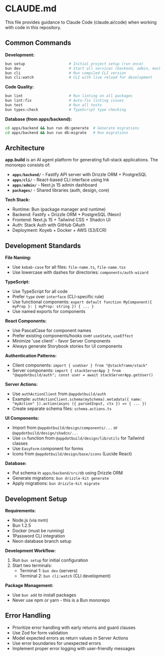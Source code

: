 # CLAUDE.md

This file provides guidance to Claude Code (claude.ai/code) when working with code in this repository.

## Common Commands

**Development:**

```bash
bun setup                    # Initial project setup (run once)
bun dev                      # Start all services (backend, admin, mocked-agent)
bun cli                      # Run compiled CLI version
bun cli:watch                # CLI with live reload for development
```

**Code Quality:**

```bash
bun lint                     # Run linting on all packages
bun lint:fix                 # Auto-fix linting issues
bun test                     # Run all tests
bun types:check              # TypeScript type checking
```

**Database (from apps/backend):**

```bash
cd apps/backend && bun run db:generate  # Generate migrations
cd apps/backend && bun run db:migrate   # Run migrations
```

## Architecture

**app.build** is an AI agent platform for generating full-stack applications. The monorepo consists of:

- **`apps/backend/`** - Fastify API server with Drizzle ORM + PostgreSQL
- **`apps/cli/`** - React-based CLI interface using Ink
- **`apps/admin/`** - Next.js 15 admin dashboard
- **`packages/`** - Shared libraries (auth, design, core)

**Tech Stack:**

- Runtime: Bun (package manager and runtime)
- Backend: Fastify + Drizzle ORM + PostgreSQL (Neon)
- Frontend: Next.js 15 + Tailwind CSS + Shadcn UI
- Auth: Stack Auth with GitHub OAuth
- Deployment: Koyeb + Docker + AWS (S3/ECR)

## Development Standards

**File Naming:**

- Use `kebab-case` for all files: `file-name.ts`, `file-name.tsx`
- Use lowercase with dashes for directories: `components/auth-wizard`

**TypeScript:**

- Use TypeScript for all code
- Prefer `type` over `interface` (CLI-specific rule)
- Use functional components: `export default function MyComponent({ myProp }: { myProp: string }) { ... }`
- Use named exports for components

**React Components:**

- Use PascalCase for component names
- Prefer existing components/hooks over `useState`, `useEffect`
- Minimize 'use client' - favor Server Components
- Always generate Storybook stories for UI components

**Authentication Patterns:**

- Client components: `import { useUser } from "@stackframe/stack"`
- Server components: `import { stackServerApp } from "@appdotbuild/auth"; const user = await stackServerApp.getUser()`

**Server Actions:**

- Use `authActionClient` from `@appdotbuild/auth`
- Example: `authActionClient.schema(mySchema).metadata({ name: "myAction" }).action(async ({ parsedInput, ctx }) => { ... })`
- Create separate schema files: `schema.actions.ts`

**UI Components:**

- Import from `@appdotbuild/design/components/...` or `@appdotbuild/design/shadcn/...`
- Use `cn` function from `@appdotbuild/design/lib/utils` for Tailwind classes
- Use `EasyForm` component for forms
- Icons from `@appdotbuild/design/base/icons` (Lucide React)

**Database:**

- Put schema in `apps/backend/src/db` using Drizzle ORM
- Generate migrations: `bun drizzle-kit generate`
- Apply migrations: `bun drizzle-kit migrate`

## Development Setup

**Requirements:**

- Node.js (via nvm)
- Bun 1.2.5
- Docker (must be running)
- 1Password CLI integration
- Neon database branch setup

**Development Workflow:**

1. Run `bun setup` for initial configuration
2. Start two terminals:
   - Terminal 1: `bun dev` (servers)
   - Terminal 2: `bun cli:watch` (CLI development)

**Package Management:**

- Use `bun add` to install packages
- Never use npm or yarn - this is a Bun monorepo

## Error Handling

- Prioritize error handling with early returns and guard clauses
- Use Zod for form validation
- Model expected errors as return values in Server Actions
- Use error boundaries for unexpected errors
- Implement proper error logging with user-friendly messages

